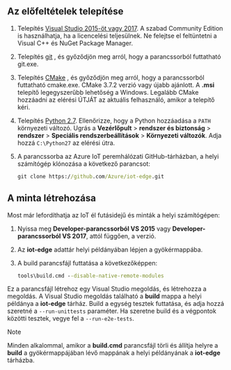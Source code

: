## <a name="install-the-prerequisites"></a>Az előfeltételek telepítése

1. Telepítés [Visual Studio 2015-öt vagy 2017](https://www.visualstudio.com). A szabad Community Edition is használhatja, ha a licencelési teljesülnek. Ne felejtse el feltüntetni a Visual C++ és NuGet Package Manager.

1. Telepítés [git](http://www.git-scm.com) , és győződjön meg arról, hogy a parancssorból futtatható git.exe.

1. Telepítés [CMake](https://cmake.org/download/) , és győződjön meg arról, hogy a parancssorból futtatható cmake.exe. CMake 3.7.2 verzió vagy újabb ajánlott. A **.msi** telepítő legegyszerűbb lehetőség a Windows. Legalább CMake hozzáadni az elérési ÚTJÁT az aktuális felhasználó, amikor a telepítő kéri.

1. Telepítés [Python 2.7](https://www.python.org/downloads/release/python-27). Ellenőrizze, hogy a Python hozzáadása a `PATH` környezeti változó. Ugrás a **Vezérlőpult** > **rendszer és biztonság** > **rendszer** > **Speciális rendszerbeállítások**  >  **Környezeti változók**. Adja hozzá `C:\Python27` az elérési útra. 

1. A parancssorba az Azure IoT peremhálózati GitHub-tárházban, a helyi számítógép klónozása a következő parancsot:

    ```cmd
    git clone https://github.com/Azure/iot-edge.git
    ```

## <a name="how-to-build-the-sample"></a>A minta létrehozása

Most már lefordíthatja az IoT él futásidejű és minták a helyi számítógépen:

1. Nyissa meg **Developer-parancssorból VS 2015** vagy **Developer-parancssorból VS 2017**, attól függően, a verzió.

1. Az **iot-edge** adattár helyi példányában lépjen a gyökérmappába.

1. A build parancsfájl futtatása a következőképpen:

    ```cmd
    tools\build.cmd --disable-native-remote-modules
    ```

Ez a parancsfájl létrehoz egy Visual Studio megoldás, és létrehozza a megoldás. A Visual Studio megoldás található a **build** mappa a helyi példánya a **iot-edge** tárház. Build a egység tesztek futtatása, és adja hozzá szeretné a `--run-unittests` paraméter. Ha szeretne build és a végpontok közötti tesztek, vegye fel a `--run-e2e-tests`.

> [!NOTE]
> Minden alkalommal, amikor a **build.cmd** parancsfájl törli és állítja helyre a **build** a gyökérmappájában lévő mappának a helyi példányának a **iot-edge** tárházba.